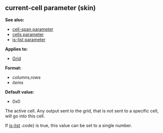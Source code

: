 ## current-cell parameter (skin)
**See also:**
+   [cell-span parameter](/ref/%7Bskin%7D/param/cell-span.md) 
+   [cells parameter](/ref/%7Bskin%7D/param/cells.md) 
+   [is-list parameter](/ref/%7Bskin%7D/param/is-list.md) 
<!-- -->
**Applies to:**
+   [Grid](/ref/%7Bskin%7D/control/grid.md) 
<!-- -->
**Format:**
+   *columns*,*rows*
+   *items*
<!-- -->
**Default value:**
+   0x0


The active cell. Any output sent to the grid, that is not sent
to a specific cell, will go into this cell. 

If
[is-list](/ref/%7Bskin%7D/param/is-list.md) .code} is true, this value can be
set to a single number.